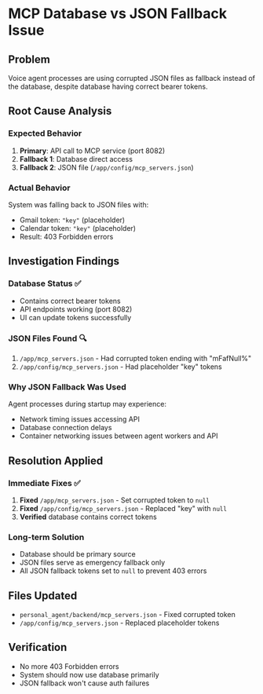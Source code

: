 # MCP Database vs JSON Fallback Issue

## Problem
Voice agent processes are using corrupted JSON files as fallback instead of the database, despite database having correct bearer tokens.

## Root Cause Analysis

### Expected Behavior
1. **Primary**: API call to MCP service (port 8082)
2. **Fallback 1**: Database direct access
3. **Fallback 2**: JSON file (`/app/config/mcp_servers.json`)

### Actual Behavior
System was falling back to JSON files with:
- Gmail token: `"key"` (placeholder)
- Calendar token: `"key"` (placeholder)
- Result: 403 Forbidden errors

## Investigation Findings

### Database Status ✅
- Contains correct bearer tokens
- API endpoints working (port 8082)
- UI can update tokens successfully

### JSON Files Found 🔍
1. `/app/mcp_servers.json` - Had corrupted token ending with "mFafNull%"
2. `/app/config/mcp_servers.json` - Had placeholder "key" tokens

### Why JSON Fallback Was Used
Agent processes during startup may experience:
- Network timing issues accessing API
- Database connection delays
- Container networking issues between agent workers and API

## Resolution Applied

### Immediate Fixes ✅
1. **Fixed** `/app/mcp_servers.json` - Set corrupted token to `null`
2. **Fixed** `/app/config/mcp_servers.json` - Replaced "key" with `null`
3. **Verified** database contains correct tokens

### Long-term Solution
- Database should be primary source
- JSON files serve as emergency fallback only
- All JSON fallback tokens set to `null` to prevent 403 errors

## Files Updated
- `personal_agent/backend/mcp_servers.json` - Fixed corrupted token
- `/app/config/mcp_servers.json` - Replaced placeholder tokens

## Verification
- No more 403 Forbidden errors
- System should now use database primarily
- JSON fallback won't cause auth failures